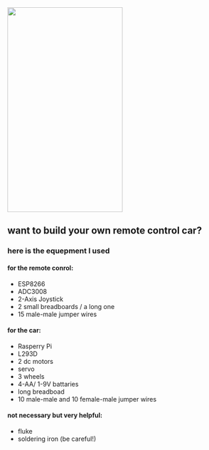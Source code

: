 <img src="https://github.com/eilon1996/car/blob/master/car_light.gif" width="259" height="460"/>

<h2>want to build your own remote control car? </h2>
<h3>here is the equepment I used  </h3>

<h4>for the remote conrol:  </h4>
<ul>
  <li>ESP8266</li>
  <li>ADC3008</li>
  <li>2-Axis Joystick  </li>
  <li>2 small breadboards / a long one  </li>
  <li>15 male-male jumper wires  </li>
</ul>

<h4>for the car: </h4> 
<ul>
 <li>Rasperry Pi  </li>
 <li>L293D  </li>
 <li>2 dc motors   </li>
 <li>servo  </li>
 <li>3 wheels   </li>
 <li>4-AA/ 1-9V battaries   </li>
 <li>long breadboad   </li>
 <li>10 male-male and 10 female-male jumper wires  </li>
</ul>

<h4>not necessary but very helpful:  </h4>
<ul>
 <li>fluke  </li>
 <li>soldering iron (be careful!)  </li>
</ul>
